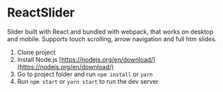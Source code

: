 # ReactSlider
Slider built with React and bundled with webpack, that works on desktop and mobile. Supports touch scrolling, arrow navigation and full htm slides.
1. Clone project
2. Install Node.js [https://nodejs.org/en/download/](https://nodejs.org/en/download/)
3. Go to project folder and run `npm install` or `yarn`
3. Run `npm start` or `yarn start` to run the dev server